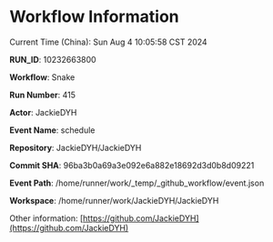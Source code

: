 # Workflow Information

Current Time (China): Sun Aug  4 10:05:58 CST 2024  

**RUN_ID**: 10232663800  

**Workflow**: Snake  

**Run Number**: 415  

**Actor**: JackieDYH  

**Event Name**: schedule  

**Repository**: JackieDYH/JackieDYH  

**Commit SHA**: 96ba3b0a69a3e092e6a882e18692d3d0b8d09221  

**Event Path**: /home/runner/work/_temp/_github_workflow/event.json  

**Workspace**: /home/runner/work/JackieDYH/JackieDYH  

Other information: [https://github.com/JackieDYH](https://github.com/JackieDYH)
